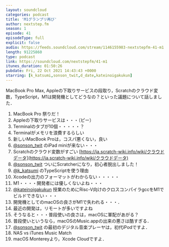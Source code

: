 ```yaml
---
layout: soundcloud
categories: podcast
title: 'M1グランプリ再び'
author: nextstep.fm
season: 1
episode: 41
episodeType: full
explicit: false
audio: https://feeds.soundcloud.com/stream/1146155983-nextstepfm-41-m1.mp3
length: 91225860
type: podcast
link: https://soundcloud.com/nextstepfm/41-m1
itunes_duration: 01:50:26
pubdate: Fri, 22 Oct 2021 14:43:43 +0000
starring: [k_katsumi,sonson_twit,d_date,kateinoigakukun]
---
```


MacBook Pro Max, Appleの下取りサービスの段取り，Scratchのクラウド変数，TypeScript，M1は開発機としてどうなの？といった議題について話しました．

1. MacBook Pro 祭りだ！
2. Appleの下取りサービスは・・・（ピー）
3. Terminalのタブが10個・・・・・？
4. Terminalがメモリを浪費するらしい
5. 新しいMacBook Proは，コスパ悪くない，良い
6. [@sonson_twit](https://twitter.com/@sonson_twit) のiPad miniが来ない・・・
7. Scratchのクラウド変数がすごい [https://ja.scratch-wiki.info/wiki/クラウドデータ](https://ja.scratch-wiki.info/wiki/クラウドデータ)
8. [@sonson_twit](https://twitter.com/@sonson_twit) ついにScratcherになり，初心者脱出しました！
9. [@k_katsumi](https://twitter.com/@k_katsumi) のTypeScriptを使う理由
10. Xcodeの出力のフォーマットがわからない・・・・・
11. M1・・・・開発者には優しくないよね・・・
12. [@kateinoigakukun](https://twitter.com/@kateinoigakukun) 授業のためにRisc-V向けのクロスコンパイラgccをM1でビルドできない・・・
13. 開発機としてのmacOSの良さがM1で失われる・・・．
14. 最近の開発は，リモートが多いですよね
15. そうなると・・・普段使いの良さは，macOSに軍配があがる？
16. 普段使いというなら，macOSのMusic.appの出来の悪さは酷すぎる．
17. [@sonson_twit](https://twitter.com/@sonson_twit) の最初のデジタル音楽プレーヤは，初代iPodですよ．
18. NAS vs iTunes Music Match
19. macOS Montereyより，Xcode Cloudですよ．
